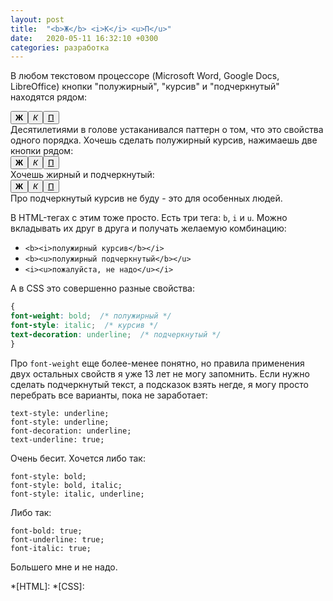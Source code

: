```yaml
---
layout: post
title:  "<b>Ж</b> <i>К</i> <u>П</u>"
date:   2020-05-11 16:32:10 +0300
categories: разработка
---
```

В любом текстовом процессоре (Microsoft Word, Google Docs, LibreOffice) кнопки "полужирный", "курсив" и "подчеркнутый" находятся рядом:
<div>
    <button><b>Ж</b></button><button><i>К</i></button><button><u>П</u></button>
</div>
Десятилетиями в голове устаканивался паттерн о том, что это свойства одного порядка. Хочешь сделать полужирный курсив, нажимаешь две кнопки рядом:
<div>
    <button pressed><b>Ж</b></button><button pressed><i>К</i></button><button><u>П</u></button>
</div>
Хочешь жирный и подчеркнутый:
<div>
    <button pressed><b>Ж</b></button><button><i>К</i></button><button pressed><u>П</u></button>
</div>
Про подчеркнутый курсив не буду - это для особенных людей.

В HTML-тегах с этим тоже просто. Есть три тега: `b`, `i` и `u`. Можно вкладывать их друг в друга и получать желаемую комбинацию:

- <span class="bold italic">`<b><i>полужирный курсив</b></i>`</span>
- <span class="bold underline">`<b><u>полужирный подчеркнутый</b></u>`</span>
- <span class="italic underline">`<i><u>пожалуйста, не надо</u></i>`</span>

А в CSS это совершенно разные свойства:
```css
{
font-weight: bold;  /* полужирный */
font-style: italic;  /* курсив */
text-decoration: underline;  /* подчеркнутый */
}
```

Про `font-weight` еще более-менее понятно, но правила применения двух остальных свойств я уже 13 лет не могу запомнить. Если нужно сделать подчеркнутый текст, а подсказок взять негде, я могу просто перебрать все варианты, пока не заработает:

```
text-style: underline;
font-style: underline;
font-decoration: underline;
text-underline: true;
```

Очень бесит. Хочется либо так:

```
font-style: bold;
font-style: bold, italic;
font-style: italic, underline;
```

Либо так:
```
font-bold: true;
font-underline: true;
font-italic: true;
```

Большего мне и не надо.

*[HTML]:
*[CSS]:
